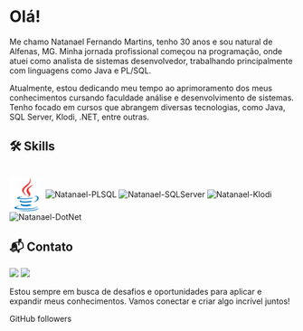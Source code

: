 # Olá!
Me chamo Natanael Fernando Martins, tenho 30 anos e sou natural de Alfenas, MG. Minha jornada profissional começou na programação, onde atuei como analista de sistemas desenvolvedor, trabalhando principalmente com linguagens como Java e PL/SQL.

Atualmente, estou dedicando meu tempo ao aprimoramento dos meus conhecimentos cursando faculdade análise e  desenvolvimento de sistemas. Tenho focado em cursos que abrangem diversas tecnologias, como Java, SQL Server, Klodi, .NET, entre outras.

## 🛠️ Skills
<div style="display: inline_block"><br>
<img align="center" alt="Natanael-Java" height="60" width="60" src="https://raw.githubusercontent.com/devicons/devicon/master/icons/java/java-original.svg">
<img align="center" alt="Natanael-PLSQL" height="60" width="60" src="https://cdn.jsdelivr.net/gh/devicons/devicon/icons/oracle/oracle-original.svg">
<img align="center" alt="Natanael-SQLServer" height="60" width="60" src="https://cdn.jsdelivr.net/gh/devicons/devicon/icons/microsoftsqlserver/microsoftsqlserver-plain-wordmark.svg">
<img align="center" alt="Natanael-Klodi" height="60" width="60" src="https://cdn.jsdelivr.net/gh/devicons/devicon/icons/go/go-original.svg">
<img align="center" alt="Natanael-DotNet" height="60" width="60" src="https://cdn.jsdelivr.net/gh/devicons/devicon/icons/dotnetcore/dotnetcore-original.svg">
</div>


## 📬 Contato
<p align="left">
  <a href="natanaelfernandomartins00@gmail.com" alt="Email">
  <img src="https://img.shields.io/badge/-Email-%23333?style=flat-square&logo=gmail&logoColor=white" /></a>
  <a href="https://www.linkedin.com/in/natanael-fernando-martins-9a9455211" alt="Linkedin">
  <img src="https://img.shields.io/badge/-LinkedIn-%230077B5?style=flat-square&logo=linkedin&logoColor=white" /></a>
</p>
Estou sempre em busca de desafios e oportunidades para aplicar e expandir meus conhecimentos. Vamos conectar e criar algo incrível juntos!

GitHub followers